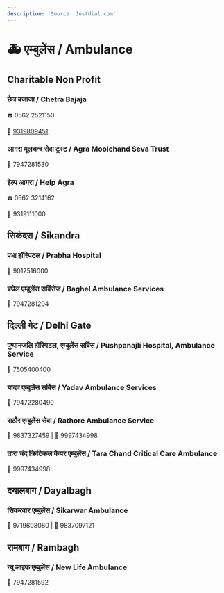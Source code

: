 ```yaml
---
description: 'Source: Justdial.com'
---
```


# 🚑 एम्बुलेंस / Ambulance

## Charitable Non Profit

### छेत्र बजाजा / Chetra Bajaja 

☎️ 0562 2521150

📱  [9319809451](tel:9319809451)

### आगरा मूलचन्द सेवा ट्रस्ट / Agra Moolchand Seva Trust 

📱 7947281530

### हेल्प आगरा / Help Agra

☎️ 0562 3214162

📱 9319111000 

## सिकंदरा / Sikandra 

### प्रभा हॉस्पिटल / Prabha Hospital

📱 9012516000

### बघेल एम्बुलेंस सर्विसेज / Baghel Ambulance Services

📱 7947281204

## दिल्ली गेट / Delhi Gate

### पुष्पानजलि हॉस्पिटल, एम्बुलेंस सर्विस / Pushpanajli Hospital, Ambulance Service

📱 7505400400

### यादव एम्बुलेंस सर्विस / Yadav Ambulance Services

📱 79472280490

### राठौर एम्बुलेंस सेवा / Rathore Ambulance Service 

📱 9837327459 \| 📱 9997434998

### तारा चंद क्रिटिकल केयर एम्बुलेंस / Tara Chand Critical Care Ambulance 

📱 9997434998

## दयालबाग / Dayalbagh

### सिकरवार एम्बुलेंस / Sikarwar Ambulance

📱 9719608080 \| 📱 9837097121

## रामबाग / Rambagh

### न्यू लाइफ एम्बुलेंस / New Life Ambulance

📱 7947281592


